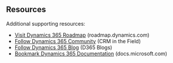 ## Resources

Additional supporting resources:

* <a href="https://roadmap.dynamics.com" target="_blank">Visit Dynamics 365 Roadmap</a> (roadmap.dynamics.com) 
* <a href="https://community.dynamics.com/crm/b/crminthefield" target="_blank">Follow Dynamics 365 Community</a> (CRM in the Field)
* <a href="https://cloudblogs.microsoft.com/dynamics365/" target="_blank">Follow Dynamics 365 Blog</a> (D365 Blogs)
* <a href="https://learn.microsoft.com/en-us/dynamics365/sales/help-hub" target="_blank">Bookmark Dynamics 365 Documentation</a> (docs.microsoft.com)  
